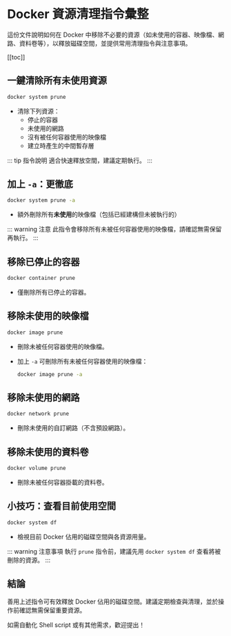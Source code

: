 # Docker 資源清理指令彙整

這份文件說明如何在 Docker 中移除不必要的資源（如未使用的容器、映像檔、網路、資料卷等），以釋放磁碟空間，並提供常用清理指令與注意事項。

[[toc]]

## 一鍵清除所有未使用資源

```sh
docker system prune
```

- 清除下列資源：
  - 停止的容器
  - 未使用的網路
  - 沒有被任何容器使用的映像檔
  - 建立時產生的中間暫存層

::: tip 指令說明
適合快速釋放空間，建議定期執行。
:::

## 加上 `-a`：更徹底

```sh
docker system prune -a
```

- 額外刪除所有**未使用**的映像檔（包括已經建構但未被執行的）

::: warning 注意
此指令會移除所有未被任何容器使用的映像檔，請確認無需保留再執行。
:::

## 移除已停止的容器

```sh
docker container prune
```

- 僅刪除所有已停止的容器。

## 移除未使用的映像檔

```sh
docker image prune
```

- 刪除未被任何容器使用的映像檔。
- 加上 `-a` 可刪除所有未被任何容器使用的映像檔：

  ```sh
  docker image prune -a
  ```

## 移除未使用的網路

```sh
docker network prune
```

- 刪除未使用的自訂網路（不含預設網路）。

## 移除未使用的資料卷

```sh
docker volume prune
```

- 刪除未被任何容器掛載的資料卷。

## 小技巧：查看目前使用空間

```sh
docker system df
```

- 檢視目前 Docker 佔用的磁碟空間與各資源用量。

::: warning 注意事項
執行 `prune` 指令前，建議先用 `docker system df` 查看將被刪除的資源。
:::

## 結論

善用上述指令可有效釋放 Docker 佔用的磁碟空間。建議定期檢查與清理，並於操作前確認無需保留重要資源。

如需自動化 Shell script 或有其他需求，歡迎提出！
